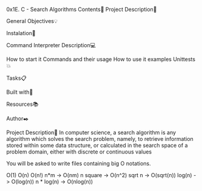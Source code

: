 0x1E. C - Search Algorithms
Contents:open_file_folder:
Project Description:newspaper:

General Objectives:bulb:

Instalation:wrench:

Command Interpreter Description:computer:

How to start it
Commands and their usage
How to use it
examples
Unittests:boom:

Tasks:clipboard:

Built with:hammer:

Resources:books:

Author:black_nib:

Project Description:newspaper:
In computer science, a search algorithm is any algorithm which solves the search problem, namely, to retrieve information stored within some data structure, or calculated in the search space of a problem domain, either with discrete or continuous values

You will be asked to write files containing big O notations.

O(1)
O(n)
O(n!)
n*m -> O(nm)
n square -> O(n^2)
sqrt n -> O(sqrt(n))
log(n) -> O(log(n))
n * log(n) -> O(nlog(n))
